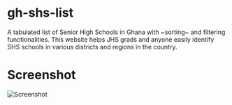 # gh-shs-list
A tabulated list of Senior High Schools in Ghana with ~sorting~ and filtering functionalities. 
This website helps JHS grads and anyone easily identify SHS schools in various districts and regions in the country.

# Screenshot

![Screenshot](https://lh3.googleusercontent.com/3sK0XumulH8-FsIF69aw5mzoDpUvEBbjQK_85HAGb2Pj451yzhkEGskF4ui_cFgtfOn7MoB1gNgUuRvkN3QzhlA71R4DmP_t9wTLT-_VbwesTE2zJN4Jj3vVmI7TaD5ybZku8WTZ6KLqC-ElCXhpyaPK0F91W5U6sPLdGlmGFpR7D61dlcfJv9vQ_072MXY8I3HC4mFoHfnLIYdrXf33cX1wsSWcLjMppJi3w_myztdpyJkTL0cviPFqOTYrPYBsjKA6TaDImqSq5CQBZwbf6DdQaxM08iaZJFdR7VJA6E8W3sE8yalNLcaMJOmk96w2-lwL1-vCEXObv3jWr-XrDgeoYvFjHIlK7ttmAGQR_xqP0ofXKwrnSNUCroXpq31sxBo6RqjyNwwdM4BnPNIu9Y5vZkpV6LlCF1RrRV9k1B9NFaivvjBjhgTdj7n6rh1C21R_TKEjW3Ctnwpg92xKVNyDgxvwzYFQQxWB0sVF6w7Fh5af-aU9xJ_DzxJsRyBzOfB1IiyCNueK5qvRgNbhjT1DdxmnJeJ7Z_bON9VAzvyC0A6f9GHkZ7miAlNLZkPzxvccbY0-PwsCf26wR_p6FrQxqwggcX42OzUIo2ngK9nlWHgYEY0mRFHSzIZVPfiW-aPs3f2SblnSKQbvPieLcp1n9LXpSzomWRz3fIAoOfQjHqNr9TuRQzkwmP-aGg=w1082-h579-no?authuser=0vucrvDUyx4tx21pMjUGfl1REhd3tq-0AopSFUrXT3lmIdp989G7P2H6WFPaCyoPDiAJzVKZ-Exao5XEgXAGp0362NfUDcBUQWyG7e70soLKGrwYPF33G0fE9okFo47QRBRLsTO3P9WCcssQ7EUzdSejett85Gprvf6bo9mewIgelyOOQifapSYzVTEwiCTfyxenG1FGDRnasxe9NuwieYS82n70Lnj95nlcnZAZ5_0lVdUCSXe0mXWnjkkZhdEOqSirgNzcWuQMrkucjDWpMfRmJ6NIyqWE8FvTV22RsLJJlWgZecSSOrq0wNqOsIXneewEZm_qfYXBLTIkvYOwLQPHF_e__riI_CdiNeOvYzkICDRGTPqHmR89SICNcZS6fpMAJ1ww6A1qs3HdBpg4da-1NrsEs-7p5QQZ6aaO2q1pMWsiAV6VlYqdStEuMKE8lK4VRyKvwDNGoc4OJIfYBCLED40_14rViS2J__ZUJKBwBVIm-NOR0LGqAUJ7QUSXomOqd3fzpvBu6lBDiXTe0yHyuQyXnlYb4TR-kwsaUqKdZ3eClGigPJnfa5EjPmm979hpzpJsWvzFv6fK8qmW-1eKYHVZjtE2OF=w1417-h757-no?authuser=0) 
